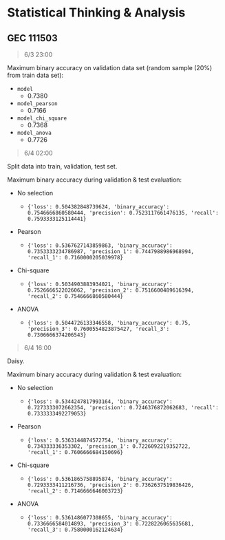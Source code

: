 # Statistical Thinking & Analysis
## GEC 111503

> 6/3 23:00

Maximum binary accuracy on validation data set (random sample \(20%\) from train data set):

- `model`
  - 0.7380
- `model_pearson`
  - 0.7166
- `model_chi_square`
  - 0.7368
- `model_anova`
  - 0.7726

> 6/4 02:00

Split data into train, validation, test set.

Maximum binary accuracy during validation & test evaluation:

- No selection
  - ```
    {'loss': 0.504382848739624, 'binary_accuracy': 0.7546666860580444, 'precision': 0.7523117661476135, 'recall': 0.7593333125114441}
    ```
- Pearson
  - ```
    {'loss': 0.5367627143859863, 'binary_accuracy': 0.7353333234786987, 'precision_1': 0.7447988986968994, 'recall_1': 0.7160000205039978}
    ```
- Chi-square
  - ```
    {'loss': 0.5034903883934021, 'binary_accuracy': 0.7526666522026062, 'precision_2': 0.7516600489616394, 'recall_2': 0.7546666860580444}
    ```
- ANOVA
  - ```
    {'loss': 0.5044726133346558, 'binary_accuracy': 0.75, 'precision_3': 0.7600554823875427, 'recall_3': 0.7306666374206543}
    ```
> 6/4 16:00

Daisy.

Maximum binary accuracy during validation & test evaluation:

- No selection
  - ```
    {'loss': 0.5344247817993164, 'binary_accuracy': 0.7273333072662354, 'precision': 0.7246376872062683, 'recall': 0.7333333492279053}
    ```
- Pearson
  - ```
    {'loss': 0.5363144874572754, 'binary_accuracy': 0.734333336353302, 'precision_1': 0.7226092219352722, 'recall_1': 0.7606666684150696}
    ```
- Chi-square
  - ```
    {'loss': 0.5361865758895874, 'binary_accuracy': 0.7293333411216736, 'precision_2': 0.7362637519836426, 'recall_2': 0.7146666646003723}
    ```
- ANOVA
  - ```
    {'loss': 0.5361486077308655, 'binary_accuracy': 0.7336666584014893, 'precision_3': 0.7228226065635681, 'recall_3': 0.7580000162124634}
    ```